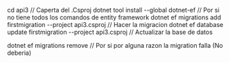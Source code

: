 cd api3 // Caperta del .Csproj
dotnet tool install --global dotnet-ef // Por si no tiene todos los comandos de entity framework
dotnet ef migrations add firstmigration --project api3.csproj // Hacer la migracion
dotnet ef database update firstmigration --project api3.csproj // Actualizar la base de datos

dotnet ef migrations remove // Por si por alguna razon la migration falla (No deberia)


